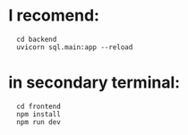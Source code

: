 # I recomend:
```
  cd backend
  uvicorn sql.main:app --reload
```
# in secondary terminal:
```
  cd frontend
  npm install
  npm run dev
```
